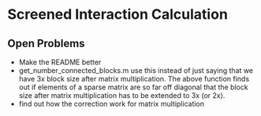 # Screened Interaction Calculation


## Open Problems
- Make the README better
- get_number_connected_blocks.m use this instead of just saying that we have 3x block size after matrix multiplication.
The above function finds out if elements of a sparse matrix are so far off diagonal that the block size after
matrix multiplication has to be extended to 3x (or 2x).
- find out how the correction work for matrix multiplication